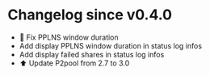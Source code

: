 # Changelog since v0.4.0
- 🐛 Fix PPLNS window duration 
- Add display PPLNS window duration in status log infos 
- Add display failed shares in status log infos 
- ⬆️ Update P2pool from 2.7 to 3.0 
